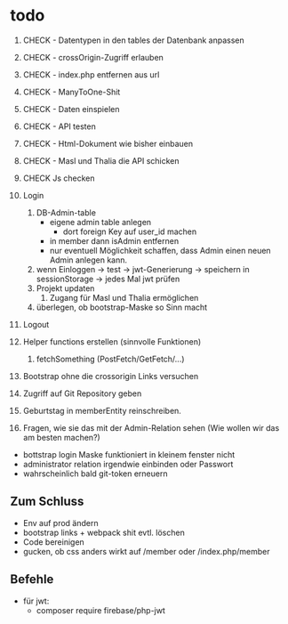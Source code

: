 # todo

1. CHECK - Datentypen in den tables der Datenbank anpassen
2. CHECK - crossOrigin-Zugriff erlauben
3. CHECK - index.php entfernen aus url
4. CHECK - ManyToOne-Shit
5. CHECK - Daten einspielen
6. CHECK - API testen
7. CHECK - Html-Dokument wie bisher einbauen
8. CHECK - Masl und Thalia die API schicken
9. CHECK Js checken 
10. Login
    1. DB-Admin-table
        - eigene admin table anlegen
          - dort foreign Key auf user_id machen
        - in member dann isAdmin entfernen
        - nur eventuell Möglichkeit schaffen, dass Admin einen neuen Admin anlegen kann.
    2. wenn Einloggen -> test -> jwt-Generierung -> speichern in sessionStorage -> jedes Mal jwt prüfen
    3. Projekt updaten 
       1. Zugang für Masl und Thalia ermöglichen
    4. überlegen, ob bootstrap-Maske so Sinn macht

11. Logout
12. Helper functions erstellen (sinnvolle Funktionen)
    1. fetchSomething (PostFetch/GetFetch/...)
13. Bootstrap ohne die crossorigin Links versuchen
14. Zugriff auf Git Repository geben
15. Geburtstag in memberEntity reinschreiben.
16. Fragen, wie sie das mit der Admin-Relation sehen (Wie wollen wir das am besten machen?)


- bottstrap login Maske funktioniert in kleinem fenster nicht
- administrator relation irgendwie einbinden oder Passwort
- wahrscheinlich bald git-token erneuern

## Zum Schluss
- Env auf prod ändern
- bootstrap links + webpack shit evtl. löschen
- Code bereinigen
- gucken, ob css anders wirkt auf /member oder /index.php/member


## Befehle
- für jwt:
  * composer require firebase/php-jwt
